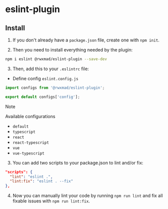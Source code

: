 # eslint-plugin

## Install

1. If you don't already have a `package.json` file, create one with `npm init`.

2. Then you need to install everything needed by the plugin:

```bash
npm i eslint @rwxmad/eslint-plugin --save-dev
```

3. Then, add this to your `.eslintrc` file:

- Define config `eslint.config.js`

```js
import configs from '@rwxmad/eslint-plugin';

export default configs['config'];
```

> [!NOTE]
> Available configurations

- `default`
- `typescript`
- `react`
- `react-typescript`
- `vue`
- `vue-typescript`

3. You can add two scripts to your package.json to lint and/or fix:

```json
"scripts": {
  "lint": "eslint .",
  "lint:fix": "eslint . --fix"
},
```

4. Now you can manually lint your code by running `npm run lint` and fix all fixable issues with `npm run lint:fix`.

